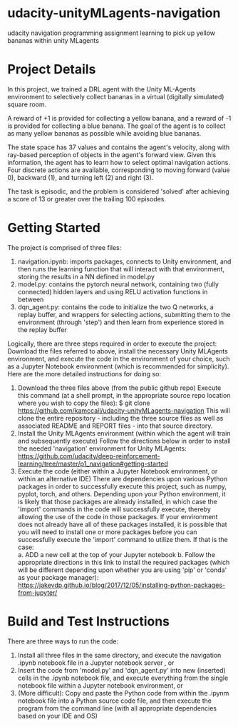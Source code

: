 # udacity-unityMLagents-navigation
udacity navigation programming assignment learning to pick up yellow bananas within unity MLagents

# Project Details 
In this project, we trained a DRL agent with the Unity ML-Agents environment to selectively collect bananas in a virtual (digitally simulated) square room. 

A reward of +1 is provided for collecting a yellow banana, and a reward of -1 is provided for collecting a blue banana. The goal of the agent is to collect as many yellow bananas as possible while avoiding blue bananas.

The state space has 37 values and contains the agent's velocity, along with ray-based perception of objects in the agent's forward view. Given this information, the agent has to learn how to select optimal navigation actions. Four discrete actions are available, corresponding to moving forward (value 0), backward (1), and turning left (2) and right (3).

The task is episodic, and the problem is considered 'solved' after achieving a score of 13 or greater over the trailing 100 episodes.  

# Getting Started
The project is comprised of three files:
1. navigation.ipynb: imports packages, connects to Unity environment, and then runs the learning function that will interact with that environment, storing the results in a NN defined in model.py
2. model.py: contains the pytorch neural network, containing two (fully connected) hidden layers and using RELU activation functions in between
3. dqn_agent.py: contains the code to initialize the two Q networks, a replay buffer, and wrappers for selecting actions, submitting them to the environment (through 'step') and then learn from experience stored in the replay buffer

Logically, there are three steps required in order to execute the project: Download the files referred to above, install the necessary Unity MLAgents environment, and execute the code in the environment of your choice, such as a Jupyter Notebook environment (which is recommended for simplicity).  Here are the more detailed instructions for doing so:
1. Download the three files above (from the public github repo)
Execute this command (at a shell prompt, in the appropriate source repo location where you wish to copy the files):
$ git clone https://github.com/kamccall/udacity-unityMLagents-navigation
This will clone the entire repository - including the three source files as well as associated README and REPORT files - into that source directory. 
2. Install the Unity MLAgents environment (within which the agent will train and subsequently execute)
Follow the directions below in order to install the needed 'navigation' environment for Unity MLAgents:
https://github.com/udacity/deep-reinforcement-learning/tree/master/p1_navigation#getting-started
3. Execute the code (either within a Jupyter Notebook environment, or within an alternative IDE)
There are dependencies upon various Python packages in order to successfully execute this project, such as numpy, pyplot, torch, and others. Depending upon your Python environment, it is likely that those packages are already installed, in which case the 'import' commands in the code will successfully execute, thereby allowing the use of the code in those packages.
If your environment does not already have all of these packages installed, it is possible that you will need to install one or more packages before you can successfully execute the 'import' command to utilize them.  If that is the case:  
a. ADD a new cell at the top of your Jupyter notebook
b. Follow the appropriate directions in this link to install the required packages (which will be different depending upon whether you are using 'pip' or 'conda' as your package manager): https://jakevdp.github.io/blog/2017/12/05/installing-python-packages-from-jupyter/

# Build and Test Instructions
There are three ways to run the code:
1. Install all three files in the same directory, and execute the navigation .ipynb notebook file in a Jupyter notebook server , or
2. Insert the code from 'model.py' and 'dqn_agent.py' into new (inserted) cells in the .ipynb notebook file, and execute everything from the single notebook file within a Jupyter notebook environment, or
3. (More difficult): Copy and paste the Python code from within the .ipynm notebook file into a Python source code file, and then execute the program from the command line (with all appropriate dependencies based on your IDE and OS)

